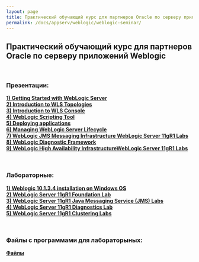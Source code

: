 ```yaml
---
layout: page
title: Практический обучающий курс для партнеров Oracle по серверу приложений Weblogic
permalink: /docs/appserv/weblogic/weblogic-seminar/
---
```



<h2>Практический обучающий курс для партнеров Oracle по серверу приложений Weblogic</h2><br/>



<h3>Презентации:</h3>

<strong><a href="/website/docs/appserv/weblogic/03-seminar/Presentations/01_WLS11G_getting_started.pdf">1) Getting Started with WebLogic Server</a></strong><br/>
<strong><a href="/website/docs/appserv/weblogic/03-seminar/Presentations/02-wls_topologies_intro.pdf">2) Introduction to WLS Topologies</a></strong><br/>
<strong><a href="/website/docs/appserv/weblogic/03-seminar/Presentations/03-wls_console_intro.pdf">3) Introduction to WLS Console</a></strong><br/>
<strong><a href="/website/docs/appserv/weblogic/03-seminar/Presentations/04-wlst_intro.pdf">4) WebLogic Scripting Tool</a></strong><br/>
<strong><a href="/website/docs/appserv/weblogic/03-seminar/Presentations/05-deploying_apps.pdf">5) Deploying applications</a></strong><br/>
<strong><a href="/website/docs/appserv/weblogic/03-seminar/Presentations/06-wls_managing_lifecycle.pdf">6) Managing WebLogic Server Lifecycle</a></strong><br/>
<strong><a href="/website/docs/appserv/weblogic/03-seminar/Presentations/07-WLS11gR1 Labs - Messaging.pdf">7) WebLogic JMS Messaging Infrastructure WebLogic Server 11gR1 Labs</a></strong><br/>
<strong><a href="/website/docs/appserv/weblogic/03-seminar/Presentations/08-WLDF Logging Diagnostics.pdf">8) WebLogic Diagnostic Framework</a></strong><br/>
<strong><a href="/website/docs/appserv/weblogic/03-seminar/Presentations/09-WLS11gR1 Labs - High Availability.pdf">9) WebLogic High Availability InfrastructureWebLogic Server 11gR1 Labs</a></strong><br/>


<br/>
<h3>Лабораторные:</h3>

<strong><a href="/website/docs/appserv/weblogic/03-seminar/Lab_Guides/WLS11gR1_Installation_win.pdf">1) Weblogic 10.1.3.4 installation on Windows OS</a></strong><br/>
<strong><a href="/website/docs/appserv/weblogic/03-seminar/Lab_Guides/WLS_11gR1 Foundation Lab.pdf">2) WebLogic Server 11gR1 Foundation Lab</a></strong><br/>
<strong><a href="/website/docs/appserv/weblogic/03-seminar/Lab_Guides/WLS_11gR1 JMS Lab.pdf">3) WebLogic Server 11gR1 Java Messaging Service (JMS) Labs</a></strong><br/>
<strong><a href="/website/docs/appserv/weblogic/03-seminar/Lab_Guides/WLS_11gR1 Diagnostics Lab.pdf">4) WebLogic Server 11gR1 Diagnostics Lab</a></strong><br/>
<strong><a href="/website/docs/appserv/weblogic/03-seminar/Lab_Guides/WLS_11gR1 Cluster Lab.pdf">5) WebLogic Server 11gR1 Clustering Labs</a></strong><br/>


<br/>
<h3>Файлы с программами для лабораторыных:</h3>

<strong><a href="/website/docs/appserv/weblogic/03-seminar/Labs/Labs.tar.gz">Файлы</a></strong><br/>

